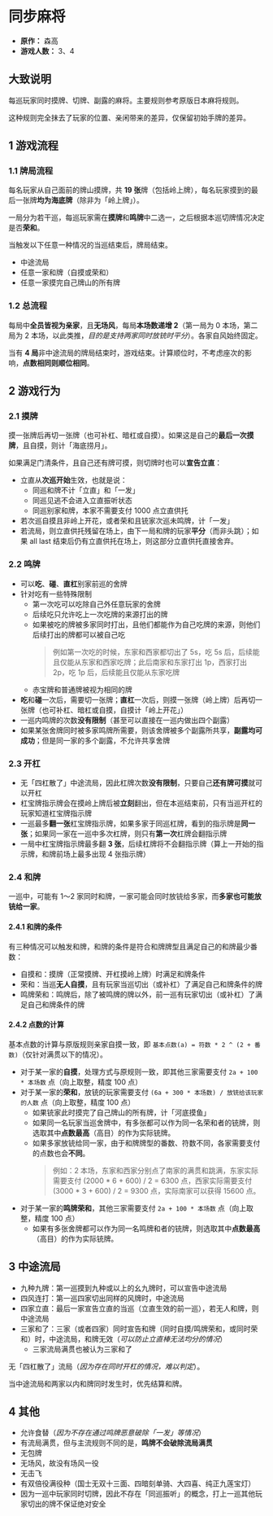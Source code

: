 # 同步麻将

- **原作：** 森高
- **游戏人数：** 3、4

## 大致说明

每巡玩家同时摸牌、切牌、副露的麻将。主要规则参考原版日本麻将规则。

这种规则完全抹去了玩家的位置、亲闲带来的差异，仅保留初始手牌的差异。

## 1 游戏流程

### 1.1 牌局流程

每名玩家从自己面前的牌山摸牌，共 **19 张**牌（包括岭上牌），每名玩家摸到的最后一张牌**均为海底牌**（除非为「岭上牌」）。

一局分为若干巡，每巡玩家需在**摸牌**和**鸣牌**中二选一，之后根据本巡切牌情况决定是否**荣和**。

当触发以下任意一种情况的当巡结束后，牌局结束。
- 中途流局
- 任意一家和牌（自摸或荣和）
- 任意一家摸完自己牌山的所有牌

### 1.2 总流程

每局中**全员皆视为亲家**，且**无场风**，每局**本场数递增 2**（第一局为 0 本场，第二局为 2 本场，以此类推，*目的是支持两家同时放铳时平分*）。各家自风始终固定。

当有 **4 局**非中途流局的牌局结束时，游戏结束。计算顺位时，不考虑座次的影响，**点数相同则顺位相同**。

## 2 游戏行为

### 2.1 摸牌

摸一张牌后再切一张牌（也可补杠、暗杠或自摸）。如果这是自己的**最后一次摸牌**，且自摸，则计「海底捞月」。

如果满足门清条件，且自己还有牌可摸，则切牌时也可以**宣告立直**：
- 立直从**次巡开始**生效，也就是说：
    - 同巡和牌不计「立直」和「一发」
    - 同巡见逃不会进入立直振听状态
    - 同巡别家和牌，本家不需要支付 1000 点立直供托
- 若次巡自摸且非岭上开花，或者荣和且铳家次巡未鸣牌，计「一发」
- 若流局，则立直供托残留在场上，由下一局和牌的玩家**平分**（而非头跳）；如果 all last 结束后仍有立直供托在场上，则这部分立直供托直接舍弃。

### 2.2 鸣牌

- 可以**吃**、**碰**、**直杠**别家前巡的舍牌
- 针对吃有一些特殊限制
    - 第一次吃可以吃除自己外任意玩家的舍牌
    - 后续吃只允许吃上一次吃牌的来源打出的牌
    - 如果被吃的牌被多家同时打出，且他们都能作为自己吃牌的来源，则他们后续打出的牌都可以被自己吃
        > 例如第一次吃的时候，东家和西家都切出了 5s，吃 5s 后，后续能且仅能从东家和西家吃牌；此后南家和东家打出 1p，西家打出 2p，吃 1p 后，后续能且仅能从东家吃牌
    - 赤宝牌和普通牌被视为相同的牌
- **吃**和**碰**一次后，需要切一张牌；**直杠**一次后，则摸一张牌（岭上牌）后再切一张牌（也可补杠、暗杠或自摸，自摸计「岭上开花」）
- 一巡内鸣牌的次数**没有限制**（甚至可以直接在一巡内做出四个副露）
- 如果某张舍牌同时被多家鸣牌所需要，则该舍牌被多个副露所共享，**副露均可成功**；但是同一家的多个副露，不允许共享舍牌

### 2.3 开杠

 - 无「四杠散了」中途流局，因此杠牌次数**没有限制**，只要自己**还有牌可摸**就可以开杠
 - 杠宝牌指示牌会在摸岭上牌后被**立刻**翻出，但在本巡结束前，只有当巡开杠的玩家知道杠宝牌指示牌
 - 一巡最多**翻一张**杠宝牌指示牌，如果多家于同巡杠牌，看到的指示牌是**同一张**；如果同一家在一巡中多次杠牌，则只有**第一次**杠牌会翻指示牌
 - 一局中杠宝牌指示牌最多翻 **3 张**，后续杠牌将不会翻指示牌（算上一开始的指示牌，和牌前场上最多出现 4 张指示牌）

### 2.4 和牌

一巡中，可能有 1～2 家同时和牌，一家可能会同时放铳给多家，而**多家也可能放铳给一家**。

#### 2.4.1 和牌的条件

有三种情况可以触发和牌，和牌的条件是符合和牌牌型且满足自己的和牌最少番数：
- 自摸和：摸牌（正常摸牌、开杠摸岭上牌）时满足和牌条件
- 荣和：当巡**无人自摸**，且有玩家当巡切出（或补杠）了满足自己和牌条件的牌
- 鸣牌荣和：鸣牌后，除了被鸣牌的牌以外，前一巡有玩家切出（或补杠）了满足自己和牌条件的牌

#### 2.4.2 点数的计算

基本点数的计算与原版规则亲家自摸一致，即 `基本点数(a) = 符数 * 2 ^ (2 + 番数)`（仅针对满贯以下的情况）。

- 对于某一家的**自摸**，处理方式与原规则一致，即其他三家需要支付 `2a + 100 * 本场数` 点（向上取整，精度 100 点）
- 对于某一家的**荣和**，放铳的玩家需要支付 `(6a + 300 * 本场数) / 放铳给该玩家的人数` 点（向上取整，精度 100 点）
    - 如果铳家此时摸完了自己牌山的所有牌，计「河底摸鱼」
    - 如果同一名玩家当巡舍牌中，有多张都可以作为同一名荣和者的铳牌，则选取其中**点数最高**（高目）的作为实际铳牌。
    - 如果多家放铳给同一家，由于和牌牌型的番数、符数不同，各家需要支付的点数也会**不同**。
        > 例如：2 本场，东家和西家分别点了南家的满贯和跳满，东家实际需要支付 (2000 \* 6 + 600) / 2 = 6300 点，西家实际需要支付 (3000 \* 3 + 600) / 2 = 9300 点，实际南家可以获得 15600 点。
- 对于某一家的**鸣牌荣和**，其他三家需要支付 `2a + 100 * 本场数` 点（向上取整，精度 100 点）
     - 如果有多张舍牌都可以作为同一名鸣牌和者的铳牌，则选取其中**点数最高**（高目）的作为实际铳牌。


## 3 中途流局

- 九种九牌：第一巡摸到九种或以上的幺九牌时，可以宣告中途流局
- 四风连打：第一巡四家切出同样的风牌时，中途流局
- 四家立直：最后一家宣告立直的当巡（立直生效的前一巡），若无人和牌，则中途流局
- 三家和了：三家（或者四家）同时宣告和牌（同时自摸/鸣牌荣和，或同时荣和）时，中途流局，和牌无效（*可以防止立直棒无法均分的情况*）
    - 三家流局满贯也被认为三家和了

无「四杠散了」流局（*因为存在同时开杠的情况，难以判定*）。

当中途流局和两家以内和牌同时发生时，优先结算和牌。

## 4 其他

- 允许食替（*因为不存在通过鸣牌恶意破除「一发」等情况*）
- 有流局满贯，但与主流规则不同的是，**鸣牌不会破除流局满贯**
- 无包牌
- 无场风，故没有场风一役
- 无击飞
- 有双倍役满役种（国士无双十三面、四暗刻单骑、大四喜、纯正九莲宝灯）
- 因为一巡中玩家同时切牌，因此不存在「同巡振听」的概念，打上一巡其他玩家切出的牌不保证绝对安全

